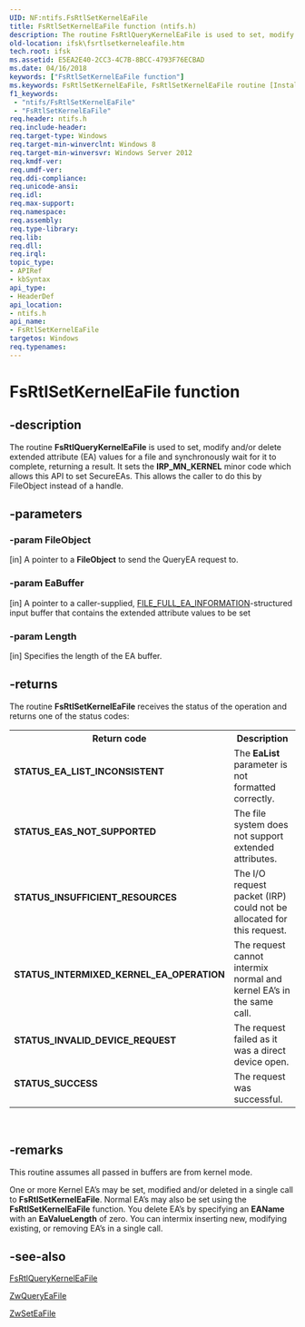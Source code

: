 ```yaml
---
UID: NF:ntifs.FsRtlSetKernelEaFile
title: FsRtlSetKernelEaFile function (ntifs.h)
description: The routine FsRtlQueryKernelEaFile is used to set, modify and/or delete extended attribute (EA) values for a file and synchronously wait for it to complete, returning a result.
old-location: ifsk\fsrtlsetkerneleafile.htm
tech.root: ifsk
ms.assetid: E5EA2E40-2CC3-4C7B-8BCC-4793F76ECBAD
ms.date: 04/16/2018
keywords: ["FsRtlSetKernelEaFile function"]
ms.keywords: FsRtlSetKernelEaFile, FsRtlSetKernelEaFile routine [Installable File System Drivers], ifsk.fsrtlsetkerneleafile, ntifs/FsRtlSetKernelEaFile
f1_keywords:
 - "ntifs/FsRtlSetKernelEaFile"
 - "FsRtlSetKernelEaFile"
req.header: ntifs.h
req.include-header: 
req.target-type: Windows
req.target-min-winverclnt: Windows 8
req.target-min-winversvr: Windows Server 2012
req.kmdf-ver: 
req.umdf-ver: 
req.ddi-compliance: 
req.unicode-ansi: 
req.idl: 
req.max-support: 
req.namespace: 
req.assembly: 
req.type-library: 
req.lib: 
req.dll: 
req.irql: 
topic_type:
- APIRef
- kbSyntax
api_type:
- HeaderDef
api_location:
- ntifs.h
api_name:
- FsRtlSetKernelEaFile
targetos: Windows
req.typenames: 
---
```


# FsRtlSetKernelEaFile function


## -description


The routine <b>FsRtlQueryKernelEaFile</b> is used to set, modify and/or delete extended attribute (EA) values for a file and synchronously wait
    for it to complete, returning a result.  It sets the <b>IRP_MN_KERNEL</b> minor
    code which allows this API to set SecureEAs.  This allows the caller to do
    this by FileObject instead of a handle.


## -parameters




### -param FileObject 
[in]
A pointer to a <b>FileObject</b> to send the QueryEA request to.


### -param EaBuffer 
[in]
A pointer to a caller-supplied, <a href="https://docs.microsoft.com/windows-hardware/drivers/ddi/wdm/ns-wdm-_file_full_ea_information">FILE_FULL_EA_INFORMATION</a>-structured input buffer that contains the extended attribute values to be set


### -param Length 
[in]
Specifies the length of the EA buffer.


## -returns



The routine <b>FsRtlSetKernelEaFile</b> receives the status of the operation and returns one of the status codes:

<table>
<tr>
<th>Return code</th>
<th>Description</th>
</tr>
<tr>
<td width="40%">
<dl>
<dt><b>STATUS_EA_LIST_INCONSISTENT </b></dt>
</dl>
</td>
<td width="60%">
The <b>EaList</b> parameter is not formatted correctly.

</td>
</tr>
<tr>
<td width="40%">
<dl>
<dt><b>STATUS_EAS_NOT_SUPPORTED  </b></dt>
</dl>
</td>
<td width="60%">
The file system does not support extended attributes.

</td>
</tr>
<tr>
<td width="40%">
<dl>
<dt><b>STATUS_INSUFFICIENT_RESOURCES</b></dt>
</dl>
</td>
<td width="60%">
The  I/O request packet (IRP) could not be allocated for this request.

</td>
</tr>
<tr>
<td width="40%">
<dl>
<dt><b>STATUS_INTERMIXED_KERNEL_EA_OPERATION</b></dt>
</dl>
</td>
<td width="60%">
The request cannot intermix normal and kernel EA’s in the same call.

</td>
</tr>
<tr>
<td width="40%">
<dl>
<dt><b>STATUS_INVALID_DEVICE_REQUEST</b></dt>
</dl>
</td>
<td width="60%">
The request failed as it was a direct device open.

</td>
</tr>
<tr>
<td width="40%">
<dl>
<dt><b>STATUS_SUCCESS</b></dt>
</dl>
</td>
<td width="60%">
The request was successful. 

</td>
</tr>
</table>
 




## -remarks



 This routine assumes all passed in buffers are from kernel mode.

One or more Kernel EA’s may be set, modified and/or deleted in a single call to <b>FsRtlSetKernelEaFile</b>. Normal EA’s may also be set using the <b>FsRtlSetKernelEaFile</b> function.
You delete EA’s by specifying an <b>EAName</b> with an <b>EaValueLength</b> of zero.  You can intermix inserting new, modifying existing, or removing EA’s in a single call.




## -see-also




<a href="https://msdn.microsoft.com/B57BC3A4-6116-48EA-905A-CFA7AC0A5E8F">FsRtlQueryKernelEaFile</a>



<a href="https://msdn.microsoft.com/library/windows/hardware/ff961907">ZwQueryEaFile</a>



<a href="https://msdn.microsoft.com/library/windows/hardware/ff961908">ZwSetEaFile</a>
 

 

